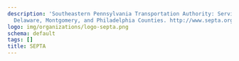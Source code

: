```yaml
---
description: 'Southeastern Pennsylvania Transportation Authority: Serving Bucks, Chester,
  Delaware, Montgomery, and Philadelphia Counties. http://www.septa.org/'
logo: img/organizations/logo-septa.png
schema: default
tags: []
title: SEPTA
---
```

